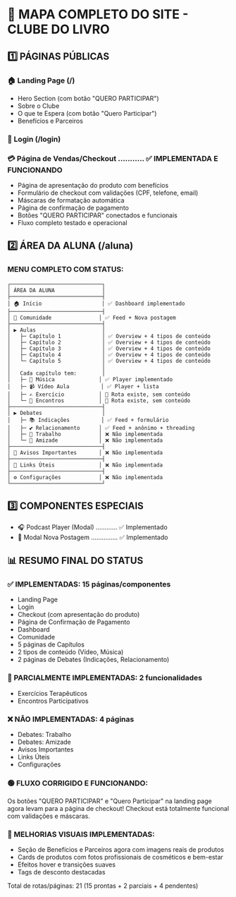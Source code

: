 # 🎯 MAPA COMPLETO DO SITE - CLUBE DO LIVRO

## 1️⃣ PÁGINAS PÚBLICAS

### 🏠 Landing Page (/)
- Hero Section (com botão "QUERO PARTICIPAR")
- Sobre o Clube
- O que te Espera (com botão "Quero Participar")
- Benefícios e Parceiros

### 🔑 Login (/login)

### 💳 Página de Vendas/Checkout ........... ✅ IMPLEMENTADA E FUNCIONANDO
- Página de apresentação do produto com benefícios
- Formulário de checkout com validações (CPF, telefone, email)
- Máscaras de formatação automática
- Página de confirmação de pagamento
- Botões "QUERO PARTICIPAR" conectados e funcionais
- Fluxo completo testado e operacional

## 2️⃣ ÁREA DA ALUNA (/aluna)

### MENU COMPLETO COM STATUS:

```
┌─────────────────────────────┐
│ ÁREA DA ALUNA               │
├─────────────────────────────┤
│ 🏠 Início                   │ ✅ Dashboard implementado
├─────────────────────────────┤
│ 💬 Comunidade               │ ✅ Feed + Nova postagem
├─────────────────────────────┤
│ ▶ Aulas                     │
│   ├─ Capítulo 1             │ ✅ Overview + 4 tipos de conteúdo
│   ├─ Capítulo 2             │ ✅ Overview + 4 tipos de conteúdo
│   ├─ Capítulo 3             │ ✅ Overview + 4 tipos de conteúdo
│   ├─ Capítulo 4             │ ✅ Overview + 4 tipos de conteúdo
│   └─ Capítulo 5             │ ✅ Overview + 4 tipos de conteúdo
│                             │
│   Cada capítulo tem:        │
│   ├─ 🎵 Música              │ ✅ Player implementado
│   ├─ 📹 Vídeo Aula          │ ✅ Player + lista
│   ├─ ✍️ Exercício           │ 🚧 Rota existe, sem conteúdo
│   └─ 💬 Encontros           │ 🚧 Rota existe, sem conteúdo
├─────────────────────────────┤
│ ▶ Debates                   │
│   ├─ 📚 Indicações          │ ✅ Feed + formulário
│   ├─ 💕 Relacionamento      │ ✅ Feed + anônimo + threading
│   ├─ 💼 Trabalho            │ ❌ Não implementada
│   └─ 👭 Amizade             │ ❌ Não implementada
├─────────────────────────────┤
│ 📌 Avisos Importantes       │ ❌ Não implementada
├─────────────────────────────┤
│ 🔗 Links Úteis              │ ❌ Não implementada
├─────────────────────────────┤
│ ⚙️ Configurações            │ ❌ Não implementada
└─────────────────────────────┘
```

## 3️⃣ COMPONENTES ESPECIAIS

- 🎧 Podcast Player (Modal) ............ ✅ Implementado
- 📝 Modal Nova Postagem ............... ✅ Implementado

## 📊 RESUMO FINAL DO STATUS

### ✅ IMPLEMENTADAS: 15 páginas/componentes
- Landing Page
- Login  
- Checkout (com apresentação do produto)
- Página de Confirmação de Pagamento
- Dashboard
- Comunidade
- 5 páginas de Capítulos
- 2 tipos de conteúdo (Vídeo, Música)
- 2 páginas de Debates (Indicações, Relacionamento)

### 🚧 PARCIALMENTE IMPLEMENTADAS: 2 funcionalidades
- Exercícios Terapêuticos
- Encontros Participativos

### ❌ NÃO IMPLEMENTADAS: 4 páginas
- Debates: Trabalho
- Debates: Amizade  
- Avisos Importantes
- Links Úteis
- Configurações

### 🟢 FLUXO CORRIGIDO E FUNCIONANDO:
Os botões "QUERO PARTICIPAR" e "Quero Participar" na landing page agora levam para a página de checkout!
Checkout está totalmente funcional com validações e máscaras.

### 🎨 MELHORIAS VISUAIS IMPLEMENTADAS:
- Seção de Benefícios e Parceiros agora com imagens reais de produtos
- Cards de produtos com fotos profissionais de cosméticos e bem-estar
- Efeitos hover e transições suaves
- Tags de desconto destacadas

Total de rotas/páginas: 21 (15 prontas + 2 parciais + 4 pendentes)